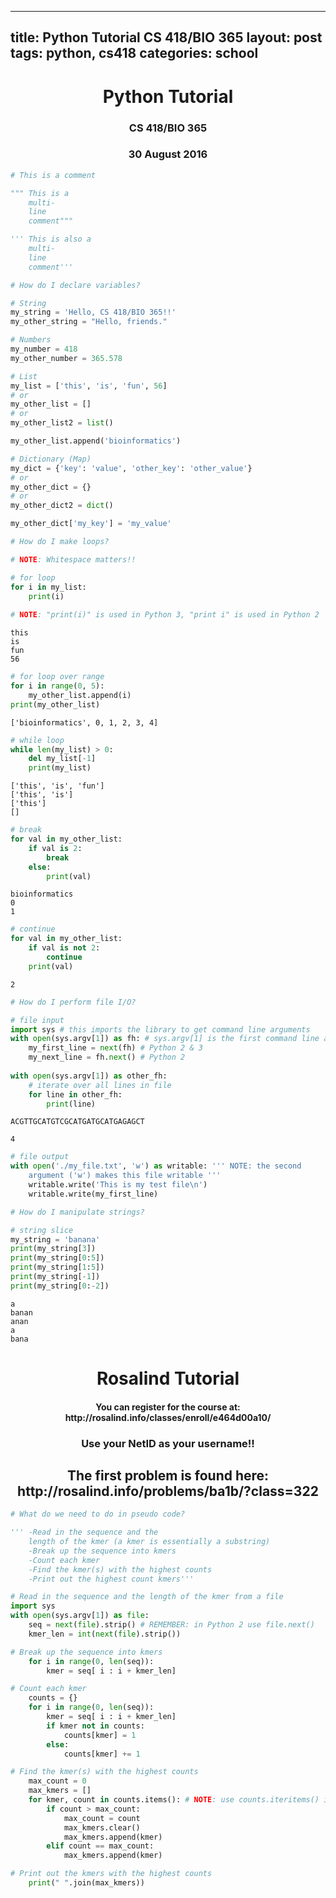 ---
title: Python Tutorial CS 418/BIO 365
layout: post
tags: python, cs418
categories: school
--
<div align="center">
<h1>Python Tutorial</h1>

<h3>CS 418/BIO 365</h3>
<h3>30 August 2016</h3>
</div>


```python
# This is a comment
```


```python
""" This is a 
    multi-
    line
    comment"""
```


```python
''' This is also a 
    multi-
    line
    comment'''
```


```python
# How do I declare variables?

# String
my_string = 'Hello, CS 418/BIO 365!!'
my_other_string = "Hello, friends."
```


```python
# Numbers
my_number = 418
my_other_number = 365.578
```


```python
# List
my_list = ['this', 'is', 'fun', 56]
# or
my_other_list = []
# or
my_other_list2 = list()

my_other_list.append('bioinformatics')
```


```python
# Dictionary (Map)
my_dict = {'key': 'value', 'other_key': 'other_value'}
# or
my_other_dict = {}
# or
my_other_dict2 = dict()

my_other_dict['my_key'] = 'my_value'
```


```python
# How do I make loops?

# NOTE: Whitespace matters!!

# for loop
for i in my_list:
    print(i)
    
# NOTE: "print(i)" is used in Python 3, "print i" is used in Python 2 
```

    this
    is
    fun
    56



```python
# for loop over range
for i in range(0, 5):
    my_other_list.append(i)
print(my_other_list)
```

    ['bioinformatics', 0, 1, 2, 3, 4]



```python
# while loop
while len(my_list) > 0:
    del my_list[-1]
    print(my_list)
```

    ['this', 'is', 'fun']
    ['this', 'is']
    ['this']
    []



```python
# break 
for val in my_other_list:
    if val is 2:
        break
    else:
        print(val)
```

    bioinformatics
    0
    1



```python
# continue
for val in my_other_list:
    if val is not 2:
        continue
    print(val)
```

    2



```python
# How do I perform file I/O?

# file input
import sys # this imports the library to get command line arguments
with open(sys.argv[1]) as fh: # sys.argv[1] is the first command line argument, sys.argv[2] is the second ... and so on.
    my_first_line = next(fh) # Python 2 & 3
    my_next_line = fh.next() # Python 2 
    
with open(sys.argv[1]) as other_fh:
    # iterate over all lines in file
    for line in other_fh:
        print(line)
```

    ACGTTGCATGTCGCATGATGCATGAGAGCT
    
    4
    



```python
# file output
with open('./my_file.txt', 'w') as writable: ''' NOTE: the second 
    argument ('w') makes this file writable '''
    writable.write('This is my test file\n')
    writable.write(my_first_line)
```


```python
# How do I manipulate strings?

# string slice
my_string = 'banana'
print(my_string[3])
print(my_string[0:5])
print(my_string[1:5])
print(my_string[-1])
print(my_string[0:-2])
```

    a
    banan
    anan
    a
    bana


<div align="center">
<h1>Rosalind Tutorial</h1>
<h4>You can register for the course at: http://rosalind.info/classes/enroll/e464d00a10/</h4>
<h3>Use your NetID as your username!!</h3>
</div>

<div align="center">
<h2>The first problem is found here: http://rosalind.info/problems/ba1b/?class=322</h2>
</div>


```python
# What do we need to do in pseudo code?

''' -Read in the sequence and the 
    length of the kmer (a kmer is essentially a substring)
    -Break up the sequence into kmers
    -Count each kmer
    -Find the kmer(s) with the highest counts
    -Print out the highest count kmers'''
```


```python
# Read in the sequence and the length of the kmer from a file
import sys
with open(sys.argv[1]) as file:
    seq = next(file).strip() # REMEMBER: in Python 2 use file.next()
    kmer_len = int(next(file).strip())
```


```python
# Break up the sequence into kmers
    for i in range(0, len(seq)):
        kmer = seq[ i : i + kmer_len]
```


```python
# Count each kmer
    counts = {}
    for i in range(0, len(seq)):
        kmer = seq[ i : i + kmer_len]
        if kmer not in counts:
            counts[kmer] = 1
        else:
            counts[kmer] += 1
```


```python
# Find the kmer(s) with the highest counts
    max_count = 0
    max_kmers = []
    for kmer, count in counts.items(): # NOTE: use counts.iteritems() in Python 2
        if count > max_count:
            max_count = count
            max_kmers.clear()
            max_kmers.append(kmer)
        elif count == max_count:
            max_kmers.append(kmer)
```


```python
# Print out the kmers with the highest counts
    print(" ".join(max_kmers))
```
